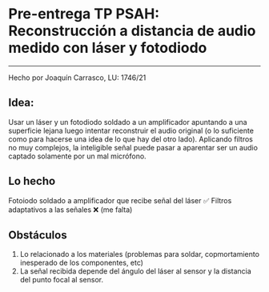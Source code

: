 # Pre-entrega TP PSAH: Reconstrucción a distancia de audio medido con láser y fotodiodo
----
Hecho por Joaquín Carrasco, LU: 1746/21


## Idea:
Usar un láser y un fotodiodo soldado a un amplificador apuntando a una superficie lejana luego intentar reconstruir el audio original (o lo suficiente como para hacerse una idea de lo que hay del otro lado).
Aplicando filtros no muy complejos, la inteligible señal puede pasar a aparentar ser un audio captado solamente por un mal micrófono. 

## Lo hecho
Fotoiodo soldado a amplificador que recibe señal del láser ✅
Filtros adaptativos a las señales ❌ (me falta)

## Obstáculos 
1. Lo relacionado a los materiales (problemas para soldar, copmortamiento inesperado de los componentes, etc)
2. La señal recibida depende del ángulo del láser al sensor y la distancia del punto focal al sensor.  
